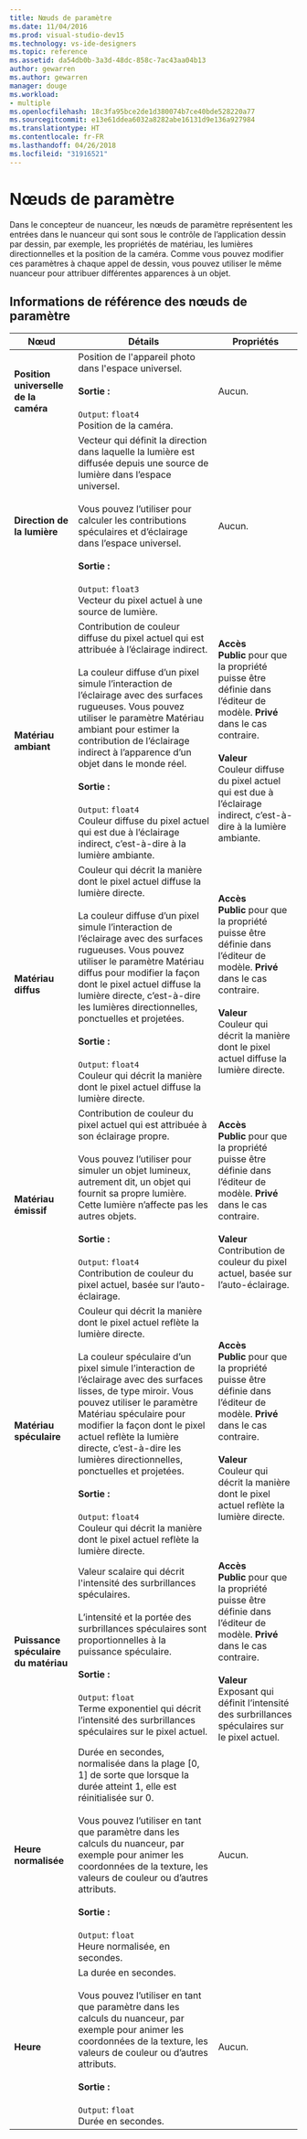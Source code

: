 ```yaml
---
title: Nœuds de paramètre
ms.date: 11/04/2016
ms.prod: visual-studio-dev15
ms.technology: vs-ide-designers
ms.topic: reference
ms.assetid: da54db0b-3a3d-48dc-858c-7ac43aa04b13
author: gewarren
ms.author: gewarren
manager: douge
ms.workload:
- multiple
ms.openlocfilehash: 18c3fa95bce2de1d380074b7ce40bde528220a77
ms.sourcegitcommit: e13e61ddea6032a8282abe16131d9e136a927984
ms.translationtype: HT
ms.contentlocale: fr-FR
ms.lasthandoff: 04/26/2018
ms.locfileid: "31916521"
---
```

# <a name="parameter-nodes"></a>Nœuds de paramètre

Dans le concepteur de nuanceur, les nœuds de paramètre représentent les entrées dans le nuanceur qui sont sous le contrôle de l’application dessin par dessin, par exemple, les propriétés de matériau, les lumières directionnelles et la position de la caméra. Comme vous pouvez modifier ces paramètres à chaque appel de dessin, vous pouvez utiliser le même nuanceur pour attribuer différentes apparences à un objet.

## <a name="parameter-node-reference"></a>Informations de référence des nœuds de paramètre

|Nœud|Détails|Propriétés|
|----------|-------------|----------------|
|**Position universelle de la caméra**|Position de l'appareil photo dans l'espace universel.<br /><br /> **Sortie :**<br /><br /> `Output`: `float4`<br /> Position de la caméra.|Aucun.|
|**Direction de la lumière**|Vecteur qui définit la direction dans laquelle la lumière est diffusée depuis une source de lumière dans l’espace universel.<br /><br /> Vous pouvez l’utiliser pour calculer les contributions spéculaires et d’éclairage dans l’espace universel.<br /><br /> **Sortie :**<br /><br /> `Output`: `float3`<br /> Vecteur du pixel actuel à une source de lumière.|Aucun.|
|**Matériau ambiant**|Contribution de couleur diffuse du pixel actuel qui est attribuée à l’éclairage indirect.<br /><br /> La couleur diffuse d’un pixel simule l’interaction de l’éclairage avec des surfaces rugueuses. Vous pouvez utiliser le paramètre Matériau ambiant pour estimer la contribution de l’éclairage indirect à l’apparence d’un objet dans le monde réel.<br /><br /> **Sortie :**<br /><br /> `Output`: `float4`<br /> Couleur diffuse du pixel actuel qui est due à l’éclairage indirect, c’est-à-dire à la lumière ambiante.|**Accès**<br /> **Public** pour que la propriété puisse être définie dans l’éditeur de modèle. **Privé** dans le cas contraire.<br /><br /> **Valeur**<br /> Couleur diffuse du pixel actuel qui est due à l’éclairage indirect, c’est-à-dire à la lumière ambiante.|
|**Matériau diffus**|Couleur qui décrit la manière dont le pixel actuel diffuse la lumière directe.<br /><br /> La couleur diffuse d’un pixel simule l’interaction de l’éclairage avec des surfaces rugueuses. Vous pouvez utiliser le paramètre Matériau diffus pour modifier la façon dont le pixel actuel diffuse la lumière directe, c’est-à-dire les lumières directionnelles, ponctuelles et projetées.<br /><br /> **Sortie :**<br /><br /> `Output`: `float4`<br /> Couleur qui décrit la manière dont le pixel actuel diffuse la lumière directe.|**Accès**<br /> **Public** pour que la propriété puisse être définie dans l’éditeur de modèle. **Privé** dans le cas contraire.<br /><br /> **Valeur**<br /> Couleur qui décrit la manière dont le pixel actuel diffuse la lumière directe.|
|**Matériau émissif**|Contribution de couleur du pixel actuel qui est attribuée à son éclairage propre.<br /><br /> Vous pouvez l’utiliser pour simuler un objet lumineux, autrement dit, un objet qui fournit sa propre lumière. Cette lumière n’affecte pas les autres objets.<br /><br /> **Sortie :**<br /><br /> `Output`: `float4`<br /> Contribution de couleur du pixel actuel, basée sur l’auto-éclairage.|**Accès**<br /> **Public** pour que la propriété puisse être définie dans l’éditeur de modèle. **Privé** dans le cas contraire.<br /><br /> **Valeur**<br /> Contribution de couleur du pixel actuel, basée sur l’auto-éclairage.|
|**Matériau spéculaire**|Couleur qui décrit la manière dont le pixel actuel reflète la lumière directe.<br /><br /> La couleur spéculaire d’un pixel simule l’interaction de l’éclairage avec des surfaces lisses, de type miroir. Vous pouvez utiliser le paramètre Matériau spéculaire pour modifier la façon dont le pixel actuel reflète la lumière directe, c’est-à-dire les lumières directionnelles, ponctuelles et projetées.<br /><br /> **Sortie :**<br /><br /> `Output`: `float4`<br /> Couleur qui décrit la manière dont le pixel actuel reflète la lumière directe.|**Accès**<br /> **Public** pour que la propriété puisse être définie dans l’éditeur de modèle. **Privé** dans le cas contraire.<br /><br /> **Valeur**<br /> Couleur qui décrit la manière dont le pixel actuel reflète la lumière directe.|
|**Puissance spéculaire du matériau**|Valeur scalaire qui décrit l'intensité des surbrillances spéculaires.<br /><br /> L’intensité et la portée des surbrillances spéculaires sont proportionnelles à la puissance spéculaire.<br /><br /> **Sortie :**<br /><br /> `Output`: `float`<br /> Terme exponentiel qui décrit l’intensité des surbrillances spéculaires sur le pixel actuel.|**Accès**<br /> **Public** pour que la propriété puisse être définie dans l’éditeur de modèle. **Privé** dans le cas contraire.<br /><br /> **Valeur**<br /> Exposant qui définit l’intensité des surbrillances spéculaires sur le pixel actuel.|
|**Heure normalisée**|Durée en secondes, normalisée dans la plage [0, 1] de sorte que lorsque la durée atteint 1, elle est réinitialisée sur 0.<br /><br /> Vous pouvez l’utiliser en tant que paramètre dans les calculs du nuanceur, par exemple pour animer les coordonnées de la texture, les valeurs de couleur ou d’autres attributs.<br /><br /> **Sortie :**<br /><br /> `Output`: `float`<br /> Heure normalisée, en secondes.|Aucun.|
|**Heure**|La durée en secondes.<br /><br /> Vous pouvez l’utiliser en tant que paramètre dans les calculs du nuanceur, par exemple pour animer les coordonnées de la texture, les valeurs de couleur ou d’autres attributs.<br /><br /> **Sortie :**<br /><br /> `Output`: `float`<br /> Durée en secondes.|Aucun.|